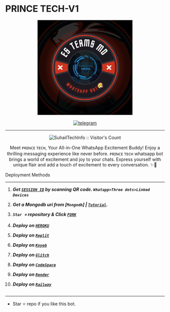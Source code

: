 # PRINCE TECH-V1 
<p align="center">
  <a href="https://whatsapp.com/channel/0029VajcRr0GpLHR6PjdgN3N">
    <img alt="Suhail docs" height="300" src="./lib/assets/pk.jpg"  old_src= "https://telegra.ph/file/3d2c7d7e8267bfd4d2658.jpg">
  </a>
</p>
  
   
<p align="center">

  <a aria-label="Join our chats" href="https://t.me/suhail_md0" target="_blank">
    <img alt="telegram" src="https://img.shields.io/badge/Join Group-25D366?style=for-the-badge&logo=telegram&logoColor=white" />
  </a>
 

---


 <p align="center"><img src="https://profile-counter.glitch.me/{suhail-whatsapp-bot}/count.svg" alt="SuhailTechInfo :: Visitor's Count" old_src="https://profile-counter.glitch.me/{SuhailTechInfo}/count.svg" /></p>


  <p align="center"> Meet ᴘʀɪɴᴄᴇ ᴛᴇᴄʜ, Your All-in-One WhatsApp Excitement Buddy! Enjoy a thrilling messaging experience like never before. ᴘʀɪɴᴄᴇ ᴛᴇᴄʜ whatsapp bot brings a world of excitement and joy to your chats. Express yourself with unique flair and add a touch of excitement to every conversation. ✨🤖 </p
  
  
 

 
## Deployment Methods
---
1. ***Get [`SESSION ID`](https://david-session-zy0e.onrender.com)  by scanning QR code. `Whatapp>Three dots>Linked Devices`***
2.  ***Get a Mongodb uri from [`Mongodb`] | [`Tutorial`](https://youtu.be/4YEUtGlqkl4).***
3.  ***`Star ⭐` repository & Click [`FORK`](https://github.com/SuhailTechInfo/suhail-whatsapp-bot/fork)***
   
5.  ***Deploy on [`HEROKU`](https://suhail-web.vercel.app//deploy?platform=heroku)***
6.  ***Deploy on [`Replit`](https://suhail-web.vercel.app/deploy?platform=replit)***  
7.  ***Deploy on [`Koyeb`](https://suhail-web.vercel.app/deploy?platform=koyeb)***
8.  ***Deploy on [`Glitch`](https://suhail-web.vercel.app/deploy?platform=glitch)***
9.  ***Deploy on [`CodeSpace`](https://suhail-web.vercel.app/deploy?platform=codespace)***
10. ***Deploy on [`Render`](https://suhail-web.vercel.app/deploy?platform=render)***
11. ***Deploy on [`Railway`](https://suhail-web.vercel.app/deploy?platform=railway)***
##



---

- Star ⭐ repo if you like this bot.




